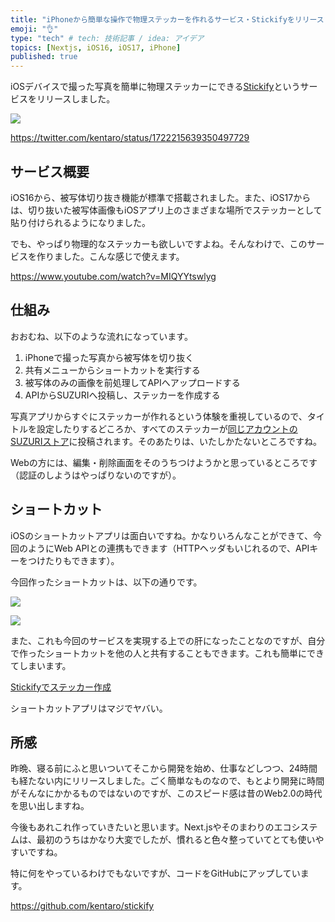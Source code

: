 ```yaml
---
title: "iPhoneから簡単な操作で物理ステッカーを作れるサービス・Stickifyをリリースしました"
emoji: "👌"
type: "tech" # tech: 技術記事 / idea: アイデア
topics: [Nextjs, iOS16, iOS17, iPhone]
published: true
---
```


iOSデバイスで撮った写真を簡単に物理ステッカーにできる[Stickify](https://stickify.xyz/)というサービスをリリースしました。

![](https://storage.googleapis.com/zenn-user-upload/4a80297079c0-20231108.png)

https://twitter.com/kentaro/status/1722215639350497729

## サービス概要

iOS16から、被写体切り抜き機能が標準で搭載されました。また、iOS17からは、切り抜いた被写体画像もiOSアプリ上のさまざまな場所でステッカーとして貼り付けられるようになりました。

でも、やっぱり物理的なステッカーも欲しいですよね。そんなわけで、このサービスを作りました。こんな感じで使えます。

https://www.youtube.com/watch?v=MIQYYtswlyg

## 仕組み

おおむね、以下のような流れになっています。

1. iPhoneで撮った写真から被写体を切り抜く
2. 共有メニューからショートカットを実行する
3. 被写体のみの画像を前処理してAPIへアップロードする
4. APIからSUZURIへ投稿し、ステッカーを作成する

写真アプリからすぐにステッカーが作れるという体験を重視しているので、タイトルを設定したりするどころか、すべてのステッカーが[同じアカウントのSUZURIストア](https://suzuri.jp/stickify)に投稿されます。そのあたりは、いたしかたないところですね。

Webの方には、編集・削除画面をそのうちつけようかと思っているところです（認証のしようはやっぱりないのですが）。

## ショートカット

iOSのショートカットアプリは面白いですね。かなりいろんなことができて、今回のようにWeb APIとの連携もできます（HTTPヘッダもいじれるので、APIキーをつけたりもできます）。

今回作ったショートカットは、以下の通りです。

![](https://storage.googleapis.com/zenn-user-upload/a8e31c765a60-20231108.jpg)

![](https://storage.googleapis.com/zenn-user-upload/bb32f3a6ed6c-20231108.jpg)

また、これも今回のサービスを実現する上での肝になったことなのですが、自分で作ったショートカットを他の人と共有することもできます。これも簡単にできてしまいます。

[Stickifyでステッカー作成](https://www.icloud.com/shortcuts/5cf2cc69406346a6902426b5baaf8822)

ショートカットアプリはマジでヤバい。

## 所感

昨晩、寝る前にふと思いついてそこから開発を始め、仕事などしつつ、24時間も経たない内にリリースしました。ごく簡単なものなので、もとより開発に時間がそんなにかかるものではないのですが、このスピード感は昔のWeb2.0の時代を思い出しますね。

今後もあれこれ作っていきたいと思います。Next.jsやそのまわりのエコシステムは、最初のうちはかなり大変でしたが、慣れると色々整っていてとても使いやすいですね。

特に何をやっているわけでもないですが、コードをGitHubにアップしています。

https://github.com/kentaro/stickify
